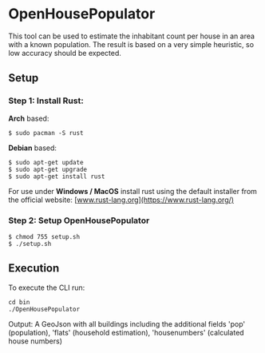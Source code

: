 # OpenHousePopulator

This tool can be used to estimate the inhabitant count per house in an area with a known population.
The result is based on a very simple heuristic, so low accuracy should be expected.

## Setup

### Step 1: Install Rust:


**Arch** based:
```
$ sudo pacman -S rust
```

**Debian** based:
```
$ sudo apt-get update
$ sudo apt-get upgrade
$ sudo apt-get install rust
```

For use under **Windows / MacOS** install rust using the default installer from the official website: [www.rust-lang.org](https://www.rust-lang.org/)
### Step 2: Setup OpenHousePopulator

```
$ chmod 755 setup.sh
$ ./setup.sh
```

## Execution

To execute the CLI run:

```
cd bin
./OpenHousePopulator
```

Output:
A GeoJson with all buildings including the additional fields 'pop' (population), 'flats' (household estimation), 'housenumbers' (calculated house numbers)
